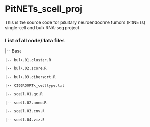 # PitNETs_scell_proj

This is the source code for pituitary neuroendocrine tumors (PitNETs) single-cell and bulk RNA-seq project.

### List of all code/data files

|-- Base

    |-- bulk.01.cluster.R

    |-- bulk.02.score.R

    |-- bulk.03.cibersort.R

    |-- CIBERSORTx_celltype.txt

    |-- scell.01.qc.R

    |-- scell.02.anno.R

    |-- scell.03.cnv.R

    |-- scell.04.viz.R


